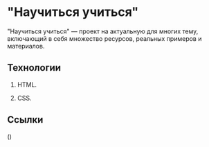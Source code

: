 # "Научиться учиться"
"Научиться учиться" — проект на актуальную для многих тему, включающий в себя множество ресурсов, реальных примеров и материалов.
## Технологии
1. HTML.

2. CSS.
## Ссылки
()
